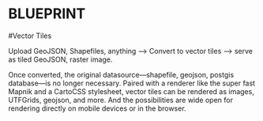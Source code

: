 

BLUEPRINT
=========

#Vector Tiles

Upload GeoJSON, Shapefiles, anything --> Convert to vector tiles --> serve as tiled GeoJSON, raster image.

Once converted, the original datasource—shapefile, geojson, postgis database—is no longer necessary. Paired with a renderer like the super fast Mapnik and a CartoCSS stylesheet, vector tiles can be rendered as images, UTFGrids, geojson, and more. And the possibilities are wide open for rendering directly on mobile devices or in the browser.